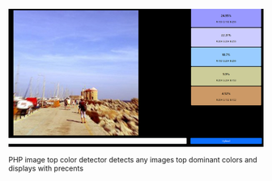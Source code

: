 ![](images/color%20detection.PNG)

PHP image top color detector
detects any images top dominant colors and displays with precents



